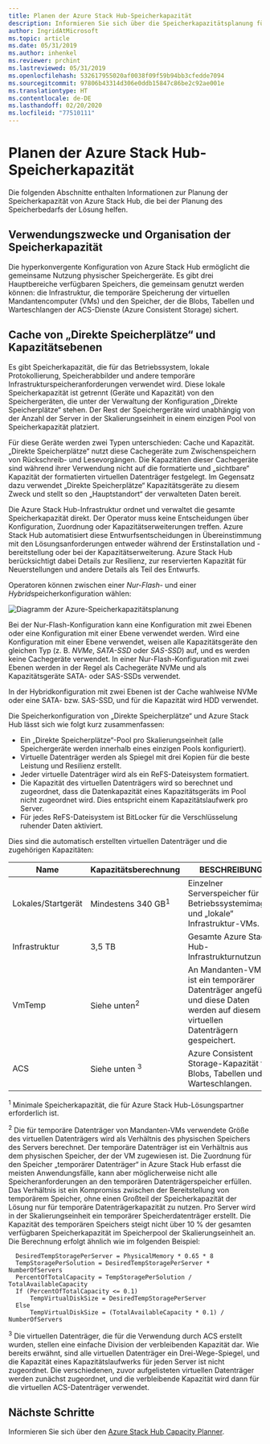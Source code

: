 ```yaml
---
title: Planen der Azure Stack Hub-Speicherkapazität
description: Informieren Sie sich über die Speicherkapazitätsplanung für Azure Stack Hub-Bereitstellungen.
author: IngridAtMicrosoft
ms.topic: article
ms.date: 05/31/2019
ms.author: inhenkel
ms.reviewer: prchint
ms.lastreviewed: 05/31/2019
ms.openlocfilehash: 532617955020af0038f09f59b94bb3cfedde7094
ms.sourcegitcommit: 97806b43314d306e0ddb15847c86be2c92ae001e
ms.translationtype: HT
ms.contentlocale: de-DE
ms.lasthandoff: 02/20/2020
ms.locfileid: "77510111"
---
```

# <a name="azure-stack-hub-storage-capacity-planning"></a>Planen der Azure Stack Hub-Speicherkapazität

Die folgenden Abschnitte enthalten Informationen zur Planung der Speicherkapazität von Azure Stack Hub, die bei der Planung des Speicherbedarfs der Lösung helfen.

## <a name="uses-and-organization-of-storage-capacity"></a>Verwendungszwecke und Organisation der Speicherkapazität

Die hyperkonvergente Konfiguration von Azure Stack Hub ermöglicht die gemeinsame Nutzung physischer Speichergeräte. Es gibt drei Hauptbereiche verfügbaren Speichers, die gemeinsam genutzt werden können: die Infrastruktur, die temporäre Speicherung der virtuellen Mandantencomputer (VMs) und den Speicher, der die Blobs, Tabellen und Warteschlangen der ACS-Dienste (Azure Consistent Storage) sichert.

## <a name="storage-spaces-direct-cache-and-capacity-tiers"></a>Cache von „Direkte Speicherplätze“ und Kapazitätsebenen

Es gibt Speicherkapazität, die für das Betriebssystem, lokale Protokollierung, Speicherabbilder und andere temporäre Infrastrukturspeicheranforderungen verwendet wird. Diese lokale Speicherkapazität ist getrennt (Geräte und Kapazität) von den Speichergeräten, die unter der Verwaltung der Konfiguration „Direkte Speicherplätze“ stehen. Der Rest der Speichergeräte wird unabhängig von der Anzahl der Server in der Skalierungseinheit in einem einzigen Pool von Speicherkapazität platziert.

Für diese Geräte werden zwei Typen unterschieden: Cache und Kapazität. „Direkte Speicherplätze“ nutzt diese Cachegeräte zum Zwischenspeichern von Rückschreib- und Lesevorgängen. Die Kapazitäten dieser Cachegeräte sind während ihrer Verwendung nicht auf die formatierte und „sichtbare“ Kapazität der formatierten virtuellen Datenträger festgelegt. Im Gegensatz dazu verwendet „Direkte Speicherplätze“ Kapazitätsgeräte zu diesem Zweck und stellt so den „Hauptstandort“ der verwalteten Daten bereit.

Die Azure Stack Hub-Infrastruktur ordnet und verwaltet die gesamte Speicherkapazität direkt. Der Operator muss keine Entscheidungen über Konfiguration, Zuordnung oder Kapazitätserweiterungen treffen. Azure Stack Hub automatisiert diese Entwurfsentscheidungen in Übereinstimmung mit den Lösungsanforderungen entweder während der Erstinstallation und -bereitstellung oder bei der Kapazitätserweiterung. Azure Stack Hub berücksichtigt dabei Details zur Resilienz, zur reservierten Kapazität für Neuerstellungen und andere Details als Teil des Entwurfs.

Operatoren können zwischen einer *Nur-Flash*- und einer *Hybrid*speicherkonfiguration wählen:

![Diagramm der Azure-Speicherkapazitätsplanung](media/azure-stack-capacity-planning/storage.png)

Bei der Nur-Flash-Konfiguration kann eine Konfiguration mit zwei Ebenen oder eine Konfiguration mit einer Ebene verwendet werden. Wird eine Konfiguration mit einer Ebene verwendet, weisen alle Kapazitätsgeräte den gleichen Typ (z. B. *NVMe*, *SATA-SSD* oder *SAS-SSD*) auf, und es werden keine Cachegeräte verwendet. In einer Nur-Flash-Konfiguration mit zwei Ebenen werden in der Regel als Cachegeräte NVMe und als Kapazitätsgeräte SATA- oder SAS-SSDs verwendet.

In der Hybridkonfiguration mit zwei Ebenen ist der Cache wahlweise NVMe oder eine SATA- bzw. SAS-SSD, und für die Kapazität wird HDD verwendet.

Die Speicherkonfiguration von „Direkte Speicherplätze“ und Azure Stack Hub lässt sich wie folgt kurz zusammenfassen:
- Ein „Direkte Speicherplätze“-Pool pro Skalierungseinheit (alle Speichergeräte werden innerhalb eines einzigen Pools konfiguriert).
- Virtuelle Datenträger werden als Spiegel mit drei Kopien für die beste Leistung und Resilienz erstellt.
- Jeder virtuelle Datenträger wird als ein ReFS-Dateisystem formatiert.
- Die Kapazität des virtuellen Datenträgers wird so berechnet und zugeordnet, dass die Datenkapazität eines Kapazitätsgeräts im Pool nicht zugeordnet wird. Dies entspricht einem Kapazitätslaufwerk pro Server.
- Für jedes ReFS-Dateisystem ist BitLocker für die Verschlüsselung ruhender Daten aktiviert. 

Dies sind die automatisch erstellten virtuellen Datenträger und die zugehörigen Kapazitäten:

|Name|Kapazitätsberechnung|BESCHREIBUNG|
|-----|-----|-----|
|Lokales/Startgerät|Mindestens 340 GB<sup>1</sup>|Einzelner Serverspeicher für Betriebssystemimages und „lokale“ Infrastruktur-VMs.|
|Infrastruktur|3,5 TB|Gesamte Azure Stack Hub-Infrastrukturnutzung.|
|VmTemp|Siehe unten<sup>2</sup>|An Mandanten-VMs ist ein temporärer Datenträger angefügt, und diese Daten werden auf diesem virtuellen Datenträgern gespeichert.|
|ACS|Siehe unten <sup>3</sup>|Azure Consistent Storage-Kapazität für Blobs, Tabellen und Warteschlangen.|

<sup>1</sup> Minimale Speicherkapazität, die für Azure Stack Hub-Lösungspartner erforderlich ist.

<sup>2</sup> Die für temporäre Datenträger von Mandanten-VMs verwendete Größe des virtuellen Datenträgers wird als Verhältnis des physischen Speichers des Servers berechnet. Der temporäre Datenträger ist ein Verhältnis aus dem physischen Speicher, der der VM zugewiesen ist. Die Zuordnung für den Speicher „temporärer Datenträger“ in Azure Stack Hub erfasst die meisten Anwendungsfälle, kann aber möglicherweise nicht alle Speicheranforderungen an den temporären Datenträgerspeicher erfüllen. Das Verhältnis ist ein Kompromiss zwischen der Bereitstellung von temporärem Speicher, ohne einen Großteil der Speicherkapazität der Lösung nur für temporäre Datenträgerkapazität zu nutzen. Pro Server wird in der Skalierungseinheit ein temporärer Speicherdatenträger erstellt. Die Kapazität des temporären Speichers steigt nicht über 10 % der gesamten verfügbaren Speicherkapazität im Speicherpool der Skalierungseinheit an. Die Berechnung erfolgt ähnlich wie im folgenden Beispiel:

```
  DesiredTempStoragePerServer = PhysicalMemory * 0.65 * 8
  TempStoragePerSolution = DesiredTempStoragePerServer * NumberOfServers
  PercentOfTotalCapacity = TempStoragePerSolution / TotalAvailableCapacity
  If (PercentOfTotalCapacity <= 0.1)
      TempVirtualDiskSize = DesiredTempStoragePerServer
  Else
      TempVirtualDiskSize = (TotalAvailableCapacity * 0.1) / NumberOfServers
```

<sup>3</sup> Die virtuellen Datenträger, die für die Verwendung durch ACS erstellt wurden, stellen eine einfache Division der verbleibenden Kapazität dar. Wie bereits erwähnt, sind alle virtuellen Datenträger ein Drei-Wege-Spiegel, und die Kapazität eines Kapazitätslaufwerks für jeden Server ist nicht zugeordnet. Die verschiedenen, zuvor aufgelisteten virtuellen Datenträger werden zunächst zugeordnet, und die verbleibende Kapazität wird dann für die virtuellen ACS-Datenträger verwendet.

## <a name="next-steps"></a>Nächste Schritte

Informieren Sie sich über den [Azure Stack Hub Capacity Planner](azure-stack-capacity-planner.md).
